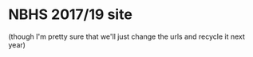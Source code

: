 # NBHS 2017/19 site

(though I'm pretty sure that we'll just change the urls and recycle it next year)